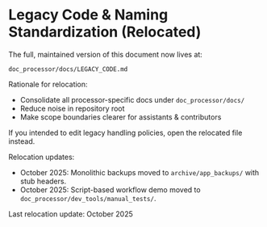 <!-- Pointer file: canonical content moved to doc_processor/docs/LEGACY_CODE.md -->
# Legacy Code & Naming Standardization (Relocated)

The full, maintained version of this document now lives at:

`doc_processor/docs/LEGACY_CODE.md`

Rationale for relocation:
- Consolidate all processor-specific docs under `doc_processor/docs/`
- Reduce noise in repository root
- Make scope boundaries clearer for assistants & contributors

If you intended to edit legacy handling policies, open the relocated file instead.

Relocation updates:
- October 2025: Monolithic backups moved to `archive/app_backups/` with stub headers.
- October 2025: Script-based workflow demo moved to `doc_processor/dev_tools/manual_tests/`.

Last relocation update: October 2025
